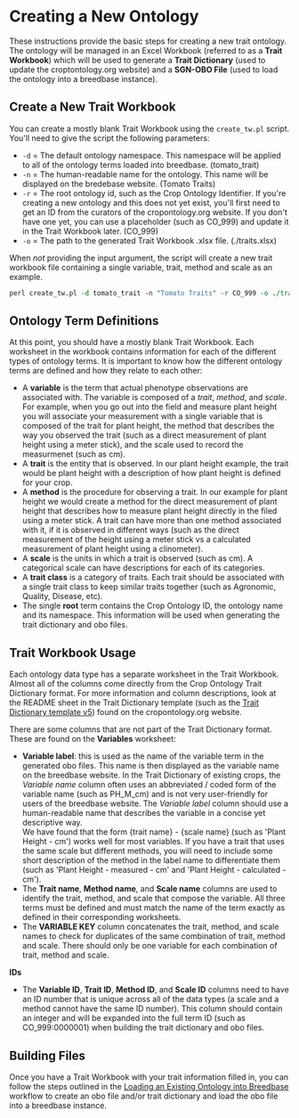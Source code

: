 Creating a New Ontology
====

These instructions provide the basic steps for creating a new trait ontology.  The 
ontology will be managed in an Excel Workbook (referred to as a **Trait Workbook**) 
which will be used to generate a **Trait Dictionary** (used to update the 
croptontology.org website) and a **SGN-OBO File** (used to load the ontology 
into a breedbase instance).

## Create a New Trait Workbook

You can create a mostly blank Trait Workbook using the `create_tw.pl` script. 
You'll need to give the script the following parameters:

- `-d` = The default ontology namespace.  This namespace will be 
applied to all of the ontology terms loaded into breedbase. (tomato_trait)
- `-n` = The human-readable name for the ontology.  This name will 
be displayed on the bredebase website. (Tomato Traits)
- `-r` = The root ontology id, such as the Crop Ontology Identifier.  If 
you're creating a new ontology and this does not yet exist, you'll first 
need to get an ID from the curators of the cropontology.org website.  If you 
don't have one yet, you can use a placeholder (such as CO_999) and update it 
in the Trait Workbook later. (CO_999)
- `-o` = The path to the generated Trait Workbook .xlsx file. (./traits.xlsx)

When *not* providing the input argument, the script will create a new trait workbook 
file containing a single variable, trait, method and scale as an example.

```perl
perl create_tw.pl -d tomato_trait -n "Tomato Traits" -r CO_999 -o ./traits.xlsx -v
```

## Ontology Term Definitions

At this point, you should have a mostly blank Trait Workbook.  Each worksheet in the 
workbook contains information for each of the different types of ontology terms.  It is
important to know how the different ontology terms are defined and how they relate to 
each other:

- A **variable** is the term that actual phenotype observations are associated with. The 
variable is composed of a *trait*, *method*, and *scale*.  For example, when you 
go out into the field and measure plant height you will associate your measurement 
with a single variable that is composed of the trait for plant height, the method 
that describes the way you observed the trait (such as a direct measurement of plant 
height using a meter stick), and the scale used to record the measurmenet (such as cm).
- A **trait** is the entity that is observed.  In our plant height example, the 
trait would be plant height with a description of how plant height is defined 
for your crop.
- A **method** is the procedure for observing a trait.  In our example for plant height
we would create a method for the direct measurement of plant height that describes 
how to measure plant height directly in the filed using a meter stick.  A trait 
can have more than one method associated with it, if it is observed in different ways 
(such as the direct measurement of the height using a meter stick vs a calculated 
measurement of plant height using a clinometer).
- A **scale** is the units in which a trait is observed (such as cm).  A categorical 
scale can have descriptions for each of its categories.
- A **trait class** is a category of traits.  Each trait should be associated with 
a single trait class to keep similar traits together (such as Agronomic, Quality, 
Disease, etc).
- The single **root** term contains the Crop Ontology ID, the ontology name and its 
namespace.  This information will be used when generating the trait dictionary 
and obo files.


## Trait Workbook Usage

Each ontology data type has a separate worksheet in the Trait Workbook. Almost all of 
the columns come directly from the Crop Ontology Trait Dictionary format.  For more 
information and column descriptions, look at the README sheet in the Trait Dictionary 
template (such as the [Trait Dictionary template v5](http://www.cropontology.org/TD_template_v5.xls)) 
found on the cropontology.org website.

There are some columns that are not part of the Trait Dictionary format.  These are 
found on the **Variables** worksheet:

- **Variable label**: this is used as the name of the variable term in the generated 
obo files.  This name is then displayed as the variable name on the breedbase website.
In the Trait Dictionary of existing crops, the *Variable name* column often uses an 
abbreviated / coded form of the variable name (such as PH_M_cm) and is not very 
user-friendly for users of the breedbase website.  The *Variable label* column should 
use a human-readable name that describes the variable in a concise yet descriptive way.  
We have found that the form {trait name} - {scale name} (such as 'Plant Height - cm') 
works well for most variables.  If you have a trait that uses the same scale but 
different methods, you will need to include some short description of the method in 
the label name to differentiate them (such as 'Plant Height - measured - cm' and 'Plant 
Height - calculated - cm').
- The **Trait name**, **Method name**, and **Scale name** columns are used to identify 
the trait, method, and scale that compose the variable.  All three terms must be defined 
and must match the name of the term exactly as defined in their corresponding worksheets.
- The **VARIABLE KEY** column concatenates the trait, method, and scale names to check 
for duplicates of the same combination of trait, method and scale.  There should only be 
one variable for each combination of trait, method and scale.

**IDs**
- The **Variable ID**, **Trait ID**, **Method ID**, and **Scale ID** columns need to have 
an ID number that is unique across all of the data types (a scale and a method cannot 
have the same ID number).  This column should contain an integer and will be expanded 
into the full term ID (such as CO_999:0000001) when building the trait dictionary and 
obo files.

## Building Files

Once you have a Trait Workbook with your trait information filled in, you can follow 
the steps outlined in the [Loading an Existing Ontology into Breedbase](WORKFLOW_EXISTING.md) 
workflow to create an obo file and/or trait dictionary and load the obo file into 
a breedbase instance.